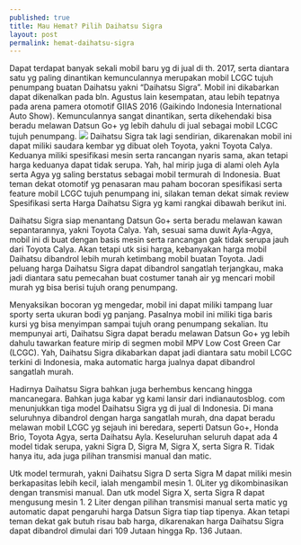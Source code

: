 ```yaml
---
published: true
title: Mau Hemat? Pilih Daihatsu Sigra
layout: post
permalink: hemat-daihatsu-sigra
---
```

Dapat terdapat banyak sekali mobil baru yg di jual di th. 2017, serta diantara satu yg paling dinantikan kemunculannya merupakan mobil LCGC tujuh penumpang buatan Daihatsu yakni “Daihatsu Sigra”. Mobil ini dikabarkan dapat dikenalkan pada bln. Agustus lain kesempatan, atau lebih tepatnya pada arena pamera otomotif GIIAS 2016 (Gaikindo Indonesia International Auto Show). Kemunculannya sangat dinantikan, serta dikehendaki bisa beradu melawan Datsun Go+ yg lebih dahulu di jual sebagai mobil LCGC tujuh penumpang. 
<a href="http://articlemetrics.github.io/daihatsu-sigra"><img src="http://daihatsu.co.id/images/tipex.png"></a>
Daihatsu Sigra tak lagi sendirian, dikarenakan mobil ini dapat miliki saudara kembar yg dibuat oleh Toyota, yakni Toyota Calya. Keduanya miliki spesifikasi mesin serta rancangan nyaris sama, akan tetapi harga keduanya dapat tidak serupa. Yah, hal mirip juga di alami oleh Ayla serta Agya yg saling berstatus sebagai mobil termurah di Indonesia. Buat teman dekat otomotif yg penasaran mau paham bocoran spesifikasi serta feature mobil LCGC tujuh penumpang ini, silakan teman dekat simak review Spesifikasi serta Harga Daihatsu Sigra yg kami rangkai dibawah berikut ini. 

Daihatsu Sigra siap menantang Datsun Go+ serta beradu melawan kawan sepantarannya, yakni Toyota Calya. Yah, sesuai sama duwit Ayla-Agya, mobil ini di buat dengan basis mesin serta rancangan gak tidak serupa jauh dari Toyota Calya. Akan tetapi utk sisi harga, kebanyakan harga mobil Daihatsu dibandrol lebih murah ketimbang mobil buatan Toyota. Jadi peluang harga Daihatsu Sigra dapat dibandrol sangatlah terjangkau, maka jadi diantara satu pemecahan buat costumer tanah air yg mencari mobil murah yg bisa berisi tujuh orang penumpang. 

Menyaksikan bocoran yg mengedar, mobil ini dapat miliki tampang luar sporty serta ukuran bodi yg panjang. Pasalnya mobil ini miliki tiga baris kursi yg bisa menyimpan sampai tujuh orang penumpang sekalian. Itu mempunyai arti, Daihatsu Sigra dapat beradu melawan Datsun Go+ yg lebih dahulu tawarkan feature mirip di segmen mobil MPV Low Cost Green Car (LCGC). Yah, Daihatsu Sigra dikabarkan dapat jadi diantara satu mobil LCGC terkini di Indonesia, maka automatic harga jualnya dapat dibandrol sangatlah murah. 

Hadirnya Daihatsu Sigra bahkan juga berhembus kencang hingga mancanegara. Bahkan juga kabar yg kami lansir dari indianautosblog. com menunjukkan tiga model Daihatsu Sigra yg di jual di Indonesia. Di mana seluruhnya dibandrol dengan harga sangatlah murah, dna dapat beradu melawan mobil LCGC yg sejauh ini beredara, seperti Datsun Go+, Honda Brio, Toyota Agya, serta Daihatsu Ayla. Keseluruhan seluruh dapat ada 4 model tidak serupa, yakni Sigra D, Sigra M, Sigra X, serta Sigra R. Tidak hanya itu, ada juga pilihan transmisi manual dan matic. 

Utk model termurah, yakni Daihatsu Sigra D serta Sigra M dapat miliki mesin berkapasitas lebih kecil, ialah mengambil mesin 1. 0Liter yg dikombinasikan dengan transmisi manual. Dan utk model Sigra X, serta Sigra R dapat mengusung mesin 1. 2 Liter dengan pilihan transmisi manual serta matic yg automatic dapat pengaruhi harga Datsun Sigra tiap tiap tipenya. Akan tetapi teman dekat gak butuh risau bab harga, dikarenakan harga Daihatsu Sigra dapat dibandrol dimulai dari 109 Jutaan hingga Rp. 136 Jutaan.